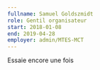 ```yaml
---
fullname: Samuel Goldszmidt
role: Gentil organisateur
start: 2018-01-08
end: 2019-04-28
employer: admin/MTES-MCT
---
```


Essaie encore une fois

